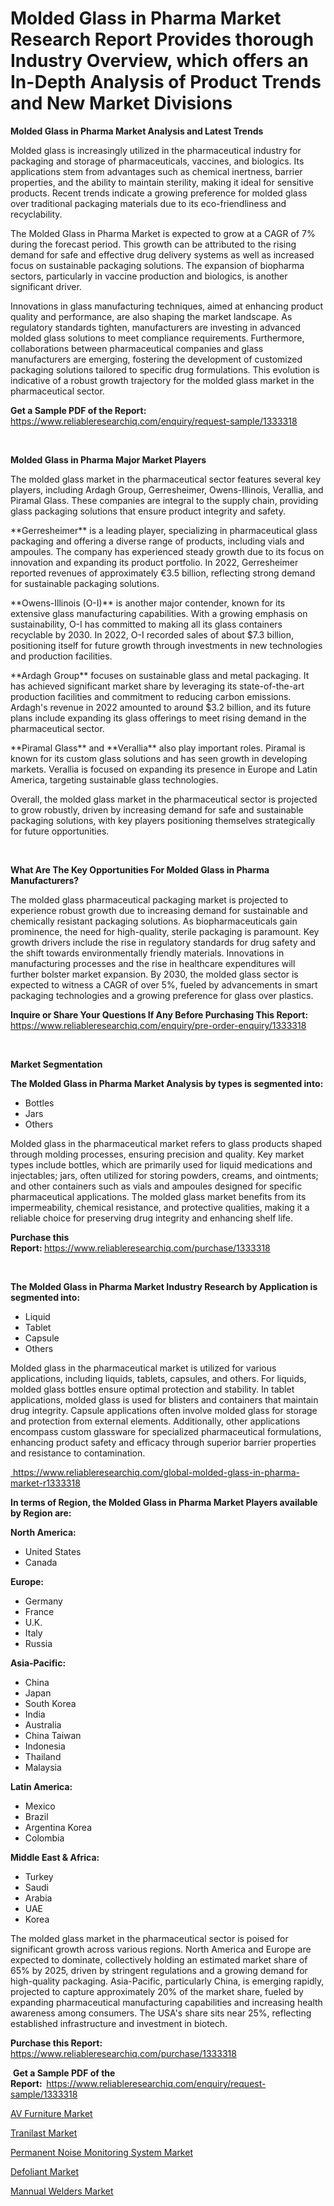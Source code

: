 <p><h1>Molded Glass in Pharma Market Research Report Provides thorough Industry Overview, which offers an In-Depth Analysis of Product Trends and New Market Divisions</h1></p><p><strong>Molded Glass in Pharma Market Analysis and Latest Trends</strong></p>
<p><p>Molded glass is increasingly utilized in the pharmaceutical industry for packaging and storage of pharmaceuticals, vaccines, and biologics. Its applications stem from advantages such as chemical inertness, barrier properties, and the ability to maintain sterility, making it ideal for sensitive products. Recent trends indicate a growing preference for molded glass over traditional packaging materials due to its eco-friendliness and recyclability.</p><p>The Molded Glass in Pharma Market is expected to grow at a CAGR of 7% during the forecast period. This growth can be attributed to the rising demand for safe and effective drug delivery systems as well as increased focus on sustainable packaging solutions. The expansion of biopharma sectors, particularly in vaccine production and biologics, is another significant driver.</p><p>Innovations in glass manufacturing techniques, aimed at enhancing product quality and performance, are also shaping the market landscape. As regulatory standards tighten, manufacturers are investing in advanced molded glass solutions to meet compliance requirements. Furthermore, collaborations between pharmaceutical companies and glass manufacturers are emerging, fostering the development of customized packaging solutions tailored to specific drug formulations. This evolution is indicative of a robust growth trajectory for the molded glass market in the pharmaceutical sector.</p></p>
<p><strong>Get a Sample PDF of the Report:&nbsp;</strong> <a href="https://www.reliableresearchiq.com/enquiry/request-sample/1333318?utm_campaign=1170&utm_medium=2&utm_source=Github&utm_content=ia&utm_term=11122024&utm_id=molded-glass-in-pharma">https://www.reliableresearchiq.com/enquiry/request-sample/1333318</a></p>
<p>&nbsp;</p>
<p><strong>Molded Glass in Pharma Major Market Players</strong></p>
<p><p>The molded glass market in the pharmaceutical sector features several key players, including Ardagh Group, Gerresheimer, Owens-Illinois, Verallia, and Piramal Glass. These companies are integral to the supply chain, providing glass packaging solutions that ensure product integrity and safety.</p><p>**Gerresheimer** is a leading player, specializing in pharmaceutical glass packaging and offering a diverse range of products, including vials and ampoules. The company has experienced steady growth due to its focus on innovation and expanding its product portfolio. In 2022, Gerresheimer reported revenues of approximately €3.5 billion, reflecting strong demand for sustainable packaging solutions.</p><p>**Owens-Illinois (O-I)** is another major contender, known for its extensive glass manufacturing capabilities. With a growing emphasis on sustainability, O-I has committed to making all its glass containers recyclable by 2030. In 2022, O-I recorded sales of about $7.3 billion, positioning itself for future growth through investments in new technologies and production facilities.</p><p>**Ardagh Group** focuses on sustainable glass and metal packaging. It has achieved significant market share by leveraging its state-of-the-art production facilities and commitment to reducing carbon emissions. Ardagh's revenue in 2022 amounted to around $3.2 billion, and its future plans include expanding its glass offerings to meet rising demand in the pharmaceutical sector.</p><p>**Piramal Glass** and **Verallia** also play important roles. Piramal is known for its custom glass solutions and has seen growth in developing markets. Verallia is focused on expanding its presence in Europe and Latin America, targeting sustainable glass technologies.</p><p>Overall, the molded glass market in the pharmaceutical sector is projected to grow robustly, driven by increasing demand for safe and sustainable packaging solutions, with key players positioning themselves strategically for future opportunities.</p></p>
<p>&nbsp;</p>
<p><strong>What Are The Key Opportunities For Molded Glass in Pharma Manufacturers?</strong></p>
<p><p>The molded glass pharmaceutical packaging market is projected to experience robust growth due to increasing demand for sustainable and chemically resistant packaging solutions. As biopharmaceuticals gain prominence, the need for high-quality, sterile packaging is paramount. Key growth drivers include the rise in regulatory standards for drug safety and the shift towards environmentally friendly materials. Innovations in manufacturing processes and the rise in healthcare expenditures will further bolster market expansion. By 2030, the molded glass sector is expected to witness a CAGR of over 5%, fueled by advancements in smart packaging technologies and a growing preference for glass over plastics.</p></p>
<p><strong>Inquire or Share Your Questions If Any Before Purchasing This Report:</strong> <a href="https://www.reliableresearchiq.com/enquiry/pre-order-enquiry/1333318?utm_campaign=1170&utm_medium=2&utm_source=Github&utm_content=ia&utm_term=11122024&utm_id=molded-glass-in-pharma">https://www.reliableresearchiq.com/enquiry/pre-order-enquiry/1333318</a></p>
<p>&nbsp;</p>
<p><strong>Market Segmentation</strong></p>
<p><strong>The Molded Glass in Pharma Market Analysis by types is segmented into:</strong></p>
<p><ul><li>Bottles</li><li>Jars</li><li>Others</li></ul></p>
<p><p>Molded glass in the pharmaceutical market refers to glass products shaped through molding processes, ensuring precision and quality. Key market types include bottles, which are primarily used for liquid medications and injectables; jars, often utilized for storing powders, creams, and ointments; and other containers such as vials and ampoules designed for specific pharmaceutical applications. The molded glass market benefits from its impermeability, chemical resistance, and protective qualities, making it a reliable choice for preserving drug integrity and enhancing shelf life.</p></p>
<p><strong>Purchase this Report:&nbsp;</strong><a href="https://www.reliableresearchiq.com/purchase/1333318?utm_campaign=1170&utm_medium=2&utm_source=Github&utm_content=ia&utm_term=11122024&utm_id=molded-glass-in-pharma">https://www.reliableresearchiq.com/purchase/1333318</a></p>
<p>&nbsp;</p>
<p><strong>The Molded Glass in Pharma Market Industry Research by Application is segmented into:</strong></p>
<p><ul><li>Liquid</li><li>Tablet</li><li>Capsule</li><li>Others</li></ul></p>
<p><p>Molded glass in the pharmaceutical market is utilized for various applications, including liquids, tablets, capsules, and others. For liquids, molded glass bottles ensure optimal protection and stability. In tablet applications, molded glass is used for blisters and containers that maintain drug integrity. Capsule applications often involve molded glass for storage and protection from external elements. Additionally, other applications encompass custom glassware for specialized pharmaceutical formulations, enhancing product safety and efficacy through superior barrier properties and resistance to contamination.</p></p>
<p><a href="https://www.reliableresearchiq.com/global-molded-glass-in-pharma-market-r1333318?utm_campaign=1170&utm_medium=2&utm_source=Github&utm_content=ia&utm_term=11122024&utm_id=molded-glass-in-pharma">&nbsp;https://www.reliableresearchiq.com/global-molded-glass-in-pharma-market-r1333318</a></p>
<p><strong>In terms of Region, the Molded Glass in Pharma Market Players available by Region are:</strong></p>
<p>
    <p> <strong> North America: </strong>
        <ul>
            <li>United States</li>
            <li>Canada</li>
        </ul>
        </p> 
    <p> <strong> Europe: </strong>
        <ul>
            <li>Germany</li>
            <li>France</li>
            <li>U.K.</li>
            <li>Italy</li>
            <li>Russia</li>
        </ul>
        </p> 
    <p> <strong> Asia-Pacific: </strong>
        <ul>
            <li>China</li>
            <li>Japan</li>
            <li>South Korea</li>
            <li>India</li>
            <li>Australia</li>
            <li>China Taiwan</li>
            <li>Indonesia</li>
            <li>Thailand</li>
            <li>Malaysia</li>
        </ul>
        </p> 
    <p> <strong> Latin America: </strong>
        <ul>
            <li>Mexico</li>
            <li>Brazil</li>
            <li>Argentina Korea</li>
            <li>Colombia</li>
        </ul>
        </p> 
    <p> <strong> Middle East & Africa: </strong>
        <ul>
            <li>Turkey</li>
            <li>Saudi</li>
            <li>Arabia</li>
            <li>UAE</li>
            <li>Korea</li>
        </ul>
    </p>
    </p>
<p><p>The molded glass market in the pharmaceutical sector is poised for significant growth across various regions. North America and Europe are expected to dominate, collectively holding an estimated market share of 65% by 2025, driven by stringent regulations and a growing demand for high-quality packaging. Asia-Pacific, particularly China, is emerging rapidly, projected to capture approximately 20% of the market share, fueled by expanding pharmaceutical manufacturing capabilities and increasing health awareness among consumers. The USA's share sits near 25%, reflecting established infrastructure and investment in biotech.</p></p>
<p><strong>Purchase this Report: </strong><a href="https://www.reliableresearchiq.com/purchase/1333318?utm_campaign=1170&utm_medium=2&utm_source=Github&utm_content=ia&utm_term=11122024&utm_id=molded-glass-in-pharma">https://www.reliableresearchiq.com/purchase/1333318</a></p>
<p>&nbsp;<strong>Get a Sample PDF of the Report:&nbsp;&nbsp;</strong><a href="https://www.reliableresearchiq.com/enquiry/request-sample/1333318?utm_campaign=1170&utm_medium=2&utm_source=Github&utm_content=ia&utm_term=11122024&utm_id=molded-glass-in-pharma">https://www.reliableresearchiq.com/enquiry/request-sample/1333318</a></p>
<p><strong></strong></p>
<p><p><a href="https://www.linkedin.com/pulse/analysis-global-av-furniture-market-present-landscape-prospects-fhvgf?utm_campaign=1170&utm_medium=2&utm_source=Github&utm_content=ia&utm_term=11122024&utm_id=molded-glass-in-pharma">AV Furniture Market</a></p><p><a href="https://www.linkedin.com/pulse/c-hannibex-sqmmf?utm_campaign=1170&utm_medium=2&utm_source=Github&utm_content=ia&utm_term=11122024&utm_id=molded-glass-in-pharma">Tranilast Market</a></p><p><a href="https://github.com/luisem4tmccuan/Market-Research-Report-List-1/blob/main/permanent-noise-monitoring-system-market.md?utm_campaign=1170&utm_medium=2&utm_source=Github&utm_content=ia&utm_term=11122024&utm_id=molded-glass-in-pharma">Permanent Noise Monitoring System Market</a></p><p><a href="https://www.linkedin.com/pulse/p-factrackr-ho6he?utm_campaign=1170&utm_medium=2&utm_source=Github&utm_content=ia&utm_term=11122024&utm_id=molded-glass-in-pharma">Defoliant Market</a></p><p><a href="https://github.com/DianaWilson796/Market-Research-Report-List-1/blob/main/mannual-welders-market.md?utm_campaign=1170&utm_medium=2&utm_source=Github&utm_content=ia&utm_term=11122024&utm_id=molded-glass-in-pharma">Mannual Welders Market</a></p></p>